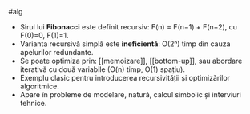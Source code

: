#alg
- Sirul lui **Fibonacci** este definit recursiv: F(n) = F(n−1) + F(n−2), cu F(0)=0, F(1)=1.
- Varianta recursivă simplă este **ineficientă**: O(2ⁿ) timp din cauza apelurilor redundante.
- Se poate optimiza prin: [[memoizare]], [[bottom-up]], sau abordare iterativă cu două variabile (O(n) timp, O(1) spațiu).
- Exemplu clasic pentru introducerea recursivității și optimizărilor algoritmice.
- Apare în probleme de modelare, natură, calcul simbolic și interviuri tehnice.

